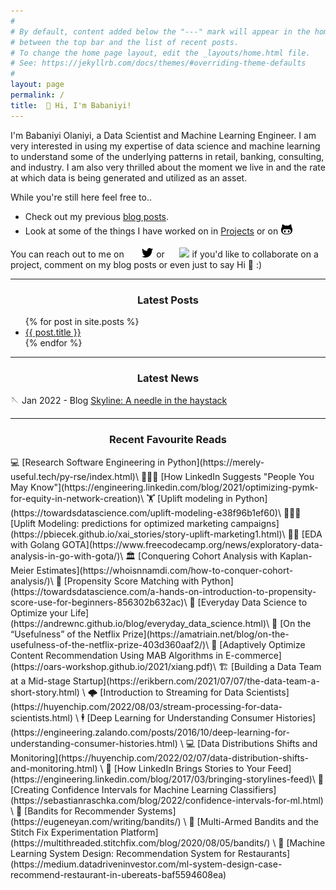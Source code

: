 ```yaml
---
#
# By default, content added below the "---" mark will appear in the home page
# between the top bar and the list of recent posts.
# To change the home page layout, edit the _layouts/home.html file.
# See: https://jekyllrb.com/docs/themes/#overriding-theme-defaults
#
layout: page
permalink: /
title:  👋 Hi, I'm Babaniyi!
---
```


I'm Babaniyi Olaniyi, a Data Scientist and Machine Learning Engineer. I am very interested in using my expertise of data science and machine learning to understand some of the underlying patterns in retail, banking, consulting, and industry. I am also very thrilled about the moment we live in and the rate at which data is being generated and utilized as an asset.


While you're still here feel free to..
- Check out my previous [blog posts](https://babaniyi.substack.com).
- Look at some of the things I have worked on in [Projects](https://babaniyi.github.io/portfolio/) or on [![github](/images/github_icon.png)](https://github.com/babaniyi) 


You can reach out to me on &nbsp; &nbsp; &nbsp; [![twitter](/images/tweet_icon.png)](https://twitter.com/by_niyi) or &nbsp; &nbsp; &nbsp;[<img src="https://cdn.jsdelivr.net/npm/simple-icons@v3/icons/linkedin.svg" width="22px">](https://www.linkedin.com/in/babaniyi/) if you'd like to collaborate on a project, comment on my blog posts or even just to say Hi 🙋 :) 

*** 
<center> <h3>Latest Posts</h3> </center>
<ul>
  {% for post in site.posts %}
    <li>
      <a href="{{ post.url }}">{{ post.title }}</a>
    </li>
  {% endfor %}
</ul>

***
<center> <h3>Latest News</h3> </center>

🪡 Jan 2022 - Blog [Skyline: A needle in the haystack](https://babaniyi.substack.com/p/skyline-the-needle-in-the-haystack?s=w)

*** 
<center> <h3>Recent Favourite Reads</h3> </center>
💻 [Research Software Engineering in Python](https://merely-useful.tech/py-rse/index.html)\
🧑‍🤝‍🧑 [How LinkedIn Suggests "People You May Know"](https://engineering.linkedin.com/blog/2021/optimizing-pymk-for-equity-in-network-creation)\
🏋️ [Uplift modeling in Python](https://towardsdatascience.com/uplift-modeling-e38f96b1ef60)\
🧑‍🤝‍🧑 [Uplift Modeling: predictions for optimized marketing campaigns](https://pbiecek.github.io/xai_stories/story-uplift-marketing1.html)\
👨‍🏫 [EDA with Golang GOTA](https://www.freecodecamp.org/news/exploratory-data-analysis-in-go-with-gota/)\
🏛️ [Conquering Cohort Analysis with Kaplan-Meier Estimates](https://whoisnnamdi.com/how-to-conquer-cohort-analysis/)\
🚸 [Propensity Score Matching with Python](https://towardsdatascience.com/a-hands-on-introduction-to-propensity-score-use-for-beginners-856302b632ac)\
📆 [Everyday Data Science to Optimize your Life](https://andrewnc.github.io/blog/everyday_data_science.html)\
🧵 [On the “Usefulness” of the Netflix Prize](https://amatriain.net/blog/on-the-usefulness-of-the-netflix-prize-403d360aaf2/)\
📖 [Adaptively Optimize Content Recommendation Using MAB Algorithms in E-commerce](https://oars-workshop.github.io/2021/xiang.pdf)\
🏗️ [Building a Data Team at a Mid-stage Startup](https://erikbern.com/2021/07/07/the-data-team-a-short-story.html) \
🌩️ [Introduction to Streaming for Data Scientists](https://huyenchip.com/2022/08/03/stream-processing-for-data-scientists.html) \
🕴️ [Deep Learning for Understanding Consumer Histories](https://engineering.zalando.com/posts/2016/10/deep-learning-for-understanding-consumer-histories.html) \
💻 [Data Distributions Shifts and Monitoring](https://huyenchip.com/2022/02/07/data-distribution-shifts-and-monitoring.html) \
🏪 [How LinkedIn Brings Stories to Your Feed](https://engineering.linkedin.com/blog/2017/03/bringing-storylines-feed)\
🎰 [Creating Confidence Intervals for Machine Learning Classifiers](https://sebastianraschka.com/blog/2022/confidence-intervals-for-ml.html) \
🎰 [Bandits for Recommender Systems](https://eugeneyan.com/writing/bandits/) \
🎰 [Multi-Armed Bandits and the Stitch Fix Experimentation Platform](https://multithreaded.stitchfix.com/blog/2020/08/05/bandits/) \
🥘 [Machine Learning System Design: Recommendation System for Restaurants](https://medium.datadriveninvestor.com/ml-system-design-case-recommend-restaurant-in-ubereats-baf5594608ea)



